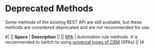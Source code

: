 # Deprecated Methods

Some methods of the existing REST API are still available, but these methods are considered deprecated and are not recommended for use.

#|
|| **Space** | **Description** ||
|| [RPA](./rpa/index.md) | Automation rule methods. It is recommended to switch to using [universal types of CRM](../crm/universal/user-defined-object-types/index.md) (SPAs) ||
|#